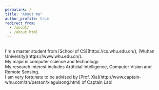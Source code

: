 ```yaml
---
permalink: /
title: "About me"
author_profile: true
redirect_from: 
  - /about/
  - /about.html
---
```

<br>
I'm a master student from [School of CS](https://cs.whu.edu.cn/), [Wuhan University](https://www.whu.edu.cn/).<br>
My major is computer science and technology.<br>
My research interest includes Artificial Intelligence, Computer Vision and Remote Sensing.<br>
I am very fortunate to be advised by [Prof. Xia](http://www.captain-whu.com/zh/person/xiaguisong.html) of Captain Lab!
